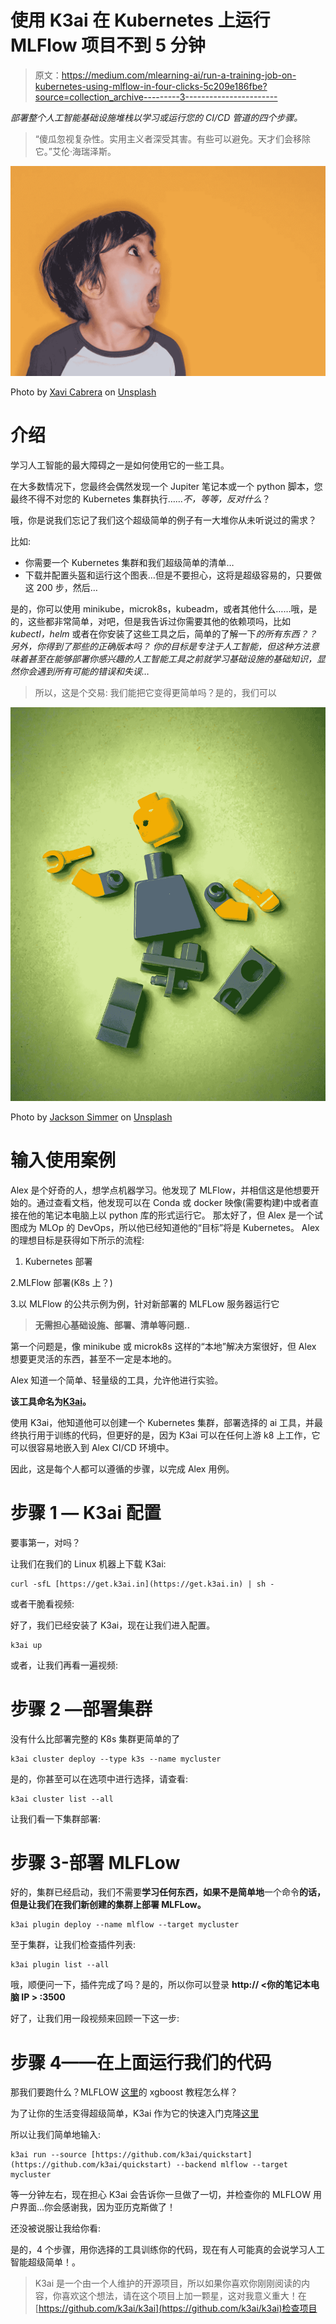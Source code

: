 # 使用 K3ai 在 Kubernetes 上运行 MLFlow 项目不到 5 分钟

> 原文：<https://medium.com/mlearning-ai/run-a-training-job-on-kubernetes-using-mlflow-in-four-clicks-5c209e186fbe?source=collection_archive---------3----------------------->

*部署整个人工智能基础设施堆栈以学习或运行您的 CI/CD 管道的四个步骤。*

> “傻瓜忽视复杂性。实用主义者深受其害。有些可以避免。天才们会移除它。”艾伦·海瑞泽斯。

![](img/ed9fb9e511f86500369100fee4a674c1.png)

Photo by [Xavi Cabrera](https://unsplash.com/@xavi_cabrera?utm_source=unsplash&utm_medium=referral&utm_content=creditCopyText) on [Unsplash](https://unsplash.com/s/photos/surprise?utm_source=unsplash&utm_medium=referral&utm_content=creditCopyText)

# 介绍

学习人工智能的最大障碍之一是如何使用它的一些工具。

在大多数情况下，您最终会偶然发现一个 Jupiter 笔记本或一个 python 脚本，您最终不得不对您的 Kubernetes 集群执行……*不，等等，反对什么*？

哦，你是说我们忘记了我们这个超级简单的例子有一大堆你从未听说过的需求？

比如:

*   你需要一个 Kubernetes 集群和我们超级简单的清单…
*   下载并配置头盔和运行这个图表…但是不要担心，这将是超级容易的，只要做这 200 步，然后…

是的，你可以使用 minikube，microk8s，kubeadm，或者其他什么……哦，是的，这些都非常简单，对吧，但是我告诉过你需要其他的依赖项吗，比如 *kubectl，helm* 或者在你安装了这些工具之后，简单的了解一下*的所有东西？？另外，你得到了那些的正确版本吗？
你的目标是专注于人工智能，但这种方法意味着甚至在能够部署你感兴趣的人工智能工具之前就学习基础设施的基础知识，显然你会遇到所有可能的错误和失误…*

> 所以，这是个交易:
> 我们能把它变得更简单吗？是的，我们可以

![](img/55ba7884ca485d492d8f959b1eb7df32.png)

Photo by [Jackson Simmer](https://unsplash.com/@simmerdownjpg?utm_source=unsplash&utm_medium=referral&utm_content=creditCopyText) on [Unsplash](https://unsplash.com/s/photos/problem?utm_source=unsplash&utm_medium=referral&utm_content=creditCopyText)

# 输入使用案例

Alex 是个好奇的人，想学点机器学习。他发现了 MLFlow，并相信这是他想要开始的。通过查看文档，他发现可以在 Conda 或 docker 映像(需要构建)中或者直接在他的笔记本电脑上以 python 库的形式运行它。
那太好了，但 Alex 是一个试图成为 MLOp 的 DevOps，所以他已经知道他的“目标”将是 Kubernetes。
Alex 的理想目标是获得如下所示的流程:

1.  Kubernetes 部署

2.MLFlow 部署(K8s 上？)

3.以 MLFlow 的公共示例为例，针对新部署的 MLFLow 服务器运行它

> **无需担心基础设施、部署、清单等问题..**

第一个问题是，像 minikube 或 microk8s 这样的“本地”解决方案很好，但 Alex 想要更灵活的东西，甚至不一定是本地的。

Alex 知道一个简单、轻量级的工具，允许他进行实验。

**该工具命名为**[**K3ai**](https://k3ai.in)**。**

使用 K3ai，他知道他可以创建一个 Kubernetes 集群，部署选择的 ai 工具，并最终执行用于训练的代码，但更好的是，因为 K3ai 可以在任何上游 k8 上工作，它可以很容易地嵌入到 Alex CI/CD 环境中。

因此，这是每个人都可以遵循的步骤，以完成 Alex 用例。

# 步骤 1 — K3ai 配置

要事第一，对吗？

让我们在我们的 Linux 机器上下载 K3ai:

```
curl -sfL [https://get.k3ai.in](https://get.k3ai.in) | sh -
```

或者干脆看视频:

好了，我们已经安装了 K3ai，现在让我们进入配置。

```
k3ai up
```

或者，让我们再看一遍视频:

# 步骤 2 —部署集群

没有什么比部署完整的 K8s 集群更简单的了

```
k3ai cluster deploy --type k3s --name mycluster
```

是的，你甚至可以在选项中进行选择，请查看:

```
k3ai cluster list --all
```

让我们看一下集群部署:

# 步骤 3-部署 MLFLow

好的，集群已经启动，我们不需要**学习任何东西，如果不是简单地**一个命令**的话，但是让我们在我们新创建的集群上部署 MLFLow。**

```
k3ai plugin deploy --name mlflow --target mycluster
```

至于集群，让我们检查插件列表:

```
k3ai plugin list --all
```

哦，顺便问一下，插件完成了吗？是的，所以你可以登录 **http:// <你的笔记本电脑 IP > :3500**

好了，让我们用一段视频来回顾一下这一步:

# 步骤 4——在上面运行我们的代码

那我们要跑什么？MLFLOW [这里](https://github.com/mlflow/mlflow/tree/master/examples/xgboost)的 xgboost 教程怎么样？

为了让你的生活变得超级简单，K3ai 作为它的快速入门克隆[这里](https://github.com/k3ai/quickstart)

所以让我们简单地输入:

```
k3ai run --source [https://github.com/k3ai/quickstart](https://github.com/k3ai/quickstart) --backend mlflow --target mycluster
```

等一分钟左右，现在担心 K3ai 会告诉你一旦做了一切，并检查你的 MLFLOW 用户界面…你会感谢我，因为亚历克斯做了！

还没被说服让我给你看:

是的，4 个步骤，用你选择的工具训练你的代码，现在有人可能真的会说学习人工智能超级简单！。

> K3ai 是一个由一个人维护的开源项目，所以如果你喜欢你刚刚阅读的内容，你喜欢这个想法，请在这个项目上加一颗星，这对我意义重大！在[https://github.com/k3ai/k3ai](https://github.com/k3ai/k3ai)检查项目